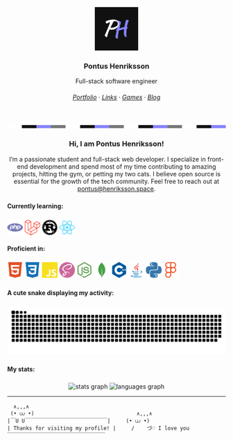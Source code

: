 <div align="center">
  <img src="./assets/branding/profile-img.jpg" style="width: 100px" />
  <h3 align="center">Pontus Henriksson</h3>
  <p align="center">Full-stack software engineer</p>
</div>

<h6 align="center">
  <a href="https://pontushenriksson.com" target="_blank"
    >Portfolio</a
  >
  <span>·</span>
  <a href="https://links.pontushenriksson.com" target="_blank"
    >Links</a
  >
  <span>·</span>
  <a href="https://games.pontushenriksson.com" target="_blank"
    >Games</a
  >
  <span>·</span>
  <a href="https://blog.pontushenriksson.com" target="_blank"
    >Blog</a
  >
</h6>

<br />

<img src="./assets/branding/profile-banner.jpg" align="center"/>

<br />

<h3 align="center">Hi, I am Pontus Henriksson!</h3>

<p align="center">I’m a passionate student and full-stack web developer. I specialize in front-end development and spend most of my time contributing to amazing projects, hitting the gym, or petting my two cats. I believe open source is essential for the growth of the tech community. Feel free to reach out at <a href="mailto:pontus@henriksson.space" target="blank">pontus@henriksson.space</a>.</p>

###

<h4 align="left">Currently learning:</h4>

###

<div align="left">
  <img src="./assets/icons/php.svg" height="36px">
  <img src="./assets/icons/laravel.svg" height="36px">
  <img src="./assets/icons/rust.svg" height="36px">
  <img src="./assets/icons/react.svg" height="36px">
</div>

<h4 align="left">Proficient in:</h4>

###

<div align="left">
  <img src="./assets/icons/html5.svg" height="36px">
  <img src="./assets/icons/css3.svg" height="36px">
  <img src="./assets/icons/javascript.svg" height="36px">
  <img src="./assets/icons/sass.svg" height="36px">
  <img src="./assets/icons/nodedotjs.svg" height="36px">
  <img src="./assets/icons/mongodb.svg" height="36px">
  <img src="./assets/icons/cplusplus.svg" height="36px">
  <img src="./assets/icons/java-non-simpleicons.svg" height="36px">
  <img src="./assets/icons/python.svg" height="36px">
  <img src="./assets/icons/figma.svg" height="36px">
</div>

###

<h4 align="left">A cute snake displaying my activity:</h4>

###

<img src="https://raw.githubusercontent.com/pontushenriksson/pontushenriksson/output/snake.svg" alt="Snake animation" />

###

<h4 align="left">My stats:</h4>

###

<div align="center">
  <img src="https://github-readme-stats.vercel.app/api?username=pontushenriksson&hide_title=false&hide_rank=false&show_icons=true&include_all_commits=true&count_private=true&disable_animations=false&theme=dracula&locale=en&hide_border=false&order=1" height="150" alt="stats graph"  />
  <img src="https://github-readme-stats.vercel.app/api/top-langs?username=pontushenriksson&locale=en&hide_title=false&layout=compact&card_width=320&langs_count=5&theme=dracula&hide_border=false&order=2" height="150" alt="languages graph"  />
</div>

---

```
  ∧,,,∧
 (• ⩊ •)                                 ∧,,,∧
|￣U U￣￣￣￣￣￣￣￣￣￣￣￣￣￣￣￣|     (• ⩊ •)
| Thanks for visiting my profile! |     /    づ♡ I love you
￣￣￣￣￣￣￣￣￣￣￣￣￣￣￣￣￣￣￣
```
